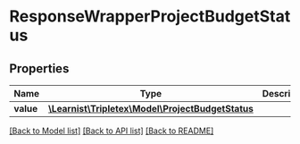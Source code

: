 # ResponseWrapperProjectBudgetStatus

## Properties
Name | Type | Description | Notes
------------ | ------------- | ------------- | -------------
**value** | [**\Learnist\Tripletex\Model\ProjectBudgetStatus**](ProjectBudgetStatus.md) |  | [optional] 

[[Back to Model list]](../../README.md#documentation-for-models) [[Back to API list]](../../README.md#documentation-for-api-endpoints) [[Back to README]](../../README.md)

